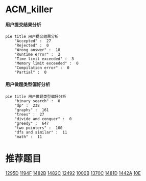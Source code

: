 # ACM_killer

<!-- tabs:start -->



#### **用户提交结果分析**

```mermaid
pie title 用户提交结果分析
    "Accepted" :  27
    "Rejected" :  0
    "Wrong answer" :  18
    "Runtime error" :  2
    "Time limit exceeded" :  3
    "Memory limit exceeded" :  0
    "Compilation error" :  0
    "Partial" :  0
```

#### **用户做题类型偏好分析**

```mermaid
pie title 用户做题类型偏好分析
    "binary search" :  0
    "dp" :  238
    "graphs" :  161
    "trees" :  27
    "divide and conquer" :  0
    "greedy" :  647
    "two pointers" :  100
    "dfs and similar" :  11
    "math" :  11
```



<!-- tabs:end -->
# 推荐题目
[1295D](https://codeforces.com/contest/1295/problem/D)
[1194F](https://codeforces.com/contest/1194/problem/F)
[1482B](https://codeforces.com/contest/1482/problem/B)
[1482C](https://codeforces.com/contest/1482/problem/C)
[12492](https://codeforces.com/contest/1249/problem/2)
[1000B](https://codeforces.com/contest/1000/problem/B)
[1370C](https://codeforces.com/contest/1370/problem/C)
[1481D](https://codeforces.com/contest/1481/problem/D)
[1442A](https://codeforces.com/contest/1442/problem/A)
[10E](https://codeforces.com/contest/10/problem/E)
